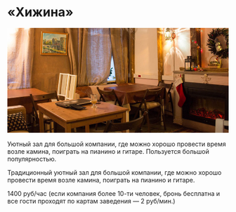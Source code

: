 # «Хижина»

![](hijina.jpg)

Уютный зал для большой компании, где можно хорошо провести время возле камина, поиграть на пианино и гитаре. Пользуется большой популярностью.

Традиционный уютный зал для большой компании, где можно хорошо провести время возле камина, поиграть на пианино и гитаре. 

1400 руб/час (если компания более 10-ти человек, бронь бесплатна и все гости проходят по картам  заведения — 2 руб/мин.) 